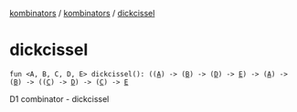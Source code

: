 [kombinators](../index.md) / [kombinators](index.md) / [dickcissel](./dickcissel.md)

# dickcissel

`fun <A, B, C, D, E> dickcissel(): ((`[`A`](dickcissel.md#A)`) -> (`[`B`](dickcissel.md#B)`) -> (`[`D`](dickcissel.md#D)`) -> `[`E`](dickcissel.md#E)`) -> (`[`A`](dickcissel.md#A)`) -> (`[`B`](dickcissel.md#B)`) -> ((`[`C`](dickcissel.md#C)`) -> `[`D`](dickcissel.md#D)`) -> (`[`C`](dickcissel.md#C)`) -> `[`E`](dickcissel.md#E)

D1 combinator - dickcissel

